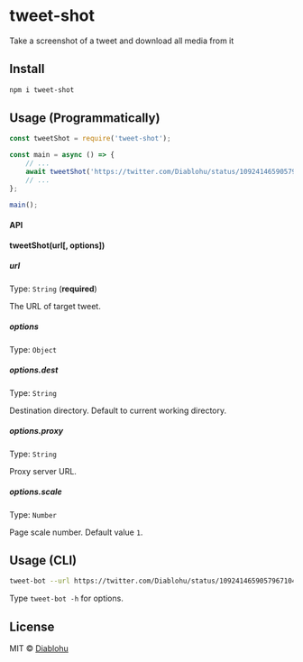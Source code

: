 # tweet-shot

Take a screenshot of a tweet and download all media from it

## Install

```bash
npm i tweet-shot
```

## Usage (Programmatically)

```javascript
const tweetShot = require('tweet-shot');

const main = async () => {
    // ...
    await tweetShot('https://twitter.com/Diablohu/status/1092414659057967104');
    // ...
};

main();
```

#### API

**tweetShot(url[, options])**

##### url

Type: `String` (**required**)

The URL of target tweet.

##### options

Type: `Object`

##### options.dest

Type: `String`

Destination directory. Default to current working directory.

##### options.proxy

Type: `String`

Proxy server URL.

##### options.scale

Type: `Number`

Page scale number. Default value `1`.

## Usage (CLI)

```bash
tweet-bot --url https://twitter.com/Diablohu/status/1092414659057967104
```

Type `tweet-bot -h` for options.

## License

MIT © [Diablohu](http://diablohu.com)
